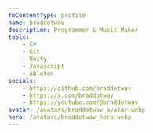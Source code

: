 ```yaml
---
fmContentType: profile
name: braddotwav
description: Programmer & Music Maker
tools:
    - C#
    - Git
    - Unity
    - Javascript
    - Ableton
socials:
    - https://github.com/braddotwav
    - https://x.com/braddotwav
    - https://youtube.com/@braddotwav
avatar: /avatars/braddotwav_avatar.webp
hero: /avatars/braddotwav_hero.webp
---
```

